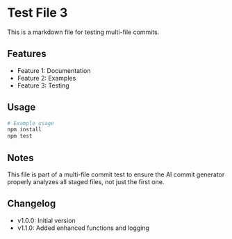 # Test File 3

This is a markdown file for testing multi-file commits.

## Features

- Feature 1: Documentation
- Feature 2: Examples
- Feature 3: Testing

## Usage

```bash
# Example usage
npm install
npm test
```

## Notes

This file is part of a multi-file commit test to ensure the AI commit generator properly analyzes all staged files, not just the first one.

## Changelog

- v1.0.0: Initial version
- v1.1.0: Added enhanced functions and logging

